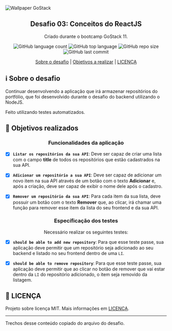 ![Wallpaper GoStack](https://user-images.githubusercontent.com/58411170/79023960-f326d100-7b57-11ea-9a3b-d3fd0d6bf6bd.png)

<h2 align="center">
  Desafio 03: Conceitos do ReactJS
</h2> 

<p align="center">
  Criado durante o bootcamp GoStack 11.
</p>

<p align="center">
 
  <img alt="GitHub language count" src="https://img.shields.io/github/languages/count/gabriel-antero/challenge-reactJS">
  <img alt="GitHub top language" src="https://img.shields.io/github/languages/top/gabriel-antero/challenge-reactJS"> 
  <img alt="GitHub repo size" src="https://img.shields.io/github/repo-size/gabriel-antero/challenge-reactJS">
  <img alt="GitHub last commit" src="https://img.shields.io/github/last-commit/gabriel-antero/challenge-reactJS">
  
</p>

<p align="center">
  <a href="https://github.com/gabriel-antero/challenge-reactJS/new/master?readme=1#information_source-sobre-o-desafio">Sobre o desafio<a/> |
  <a href="https://github.com/gabriel-antero/challenge-reactJS/new/master?readme=1#dart-objetivos-realizados">Objetivos a realizar<a/> |
  <a href="https://github.com/gabriel-antero/desafio-conceitos-node/blob/master/README.md#memo-licen%C3%A7a">LICENÇA<a/>
</p>

## :information_source: Sobre o desafio
Continuar desenvolvendo a aplicação que irá armazenar repositórios do portfólio, que foi desenvolvido durante o desafio do backend utilizando o NodeJS.

Feito utilizando testes automatizados.


## :dart: Objetivos realizados

<h3 align="center">Funcionalidades da aplicação</h3>

- [X] **`Listar os repositórios da sua API`**: Deve ser capaz de criar uma lista com o campo **title** de todos os repositórios que estão cadastrados na sua API.

- [X] **`Adicionar um repositório a sua API`**: Deve ser capaz de adicionar um novo item na sua API através de um botão com o texto **Adicionar** e, após a criação, deve ser capaz de exibir o nome dele após o cadastro.

- [X] **`Remover um repositório da sua API`**: Para cada item da sua lista, deve possuir um botão com o texto **Remover** que, ao clicar, irá chamar uma função para remover esse item da lista do seu frontend e da sua API.

<h3 align="center">Específicação dos testes</h3>
<p align="center">Necessário realizar os seguintes testes:

- [X] **`should be able to add new repository`**: Para que esse teste passe, sua aplicação deve permitir que um repositório seja adicionado ao seu backend e listado no seu frontend dentro de uma `LI`.

- [X] **`should be able to remove repository`**: Para que esse teste passe, sua aplicação deve permitir que ao clicar no botão de remover que vai estar dentro da `LI` do repositório adicionado, o item seja removido da listagem.

## :memo: LICENÇA

Projeto sobre licença MIT. Mais informações em [LICENÇA]().

---

Trechos desse conteúdo copiado do arquivo do desafio.

